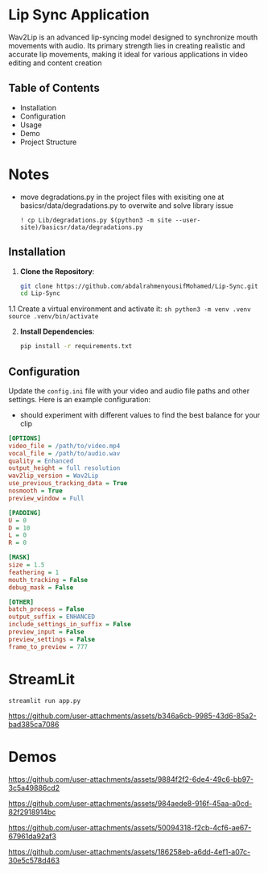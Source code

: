 
# Lip Sync Application


Wav2Lip is an advanced lip-syncing model designed to synchronize mouth movements with audio. Its primary strength lies in creating realistic and accurate lip movements, making it ideal for various applications in video editing and content creation

## Table of Contents

- Installation
- Configuration
- Usage
- Demo
- Project Structure

# Notes
- move degradations.py in the project files with exisiting one at basicsr/data/degradations.py to overwite and solve library issue

  ``` ! cp Lib/degradations.py $(python3 -m site --user-site)/basicsr/data/degradations.py ```

## Installation

1. **Clone the Repository**:
    ```bash
    git clone https://github.com/abdalrahmenyousifMohamed/Lip-Sync.git
    cd Lip-Sync
    ```

1.1 Create a virtual environment and activate it:
    ```sh
    python3 -m venv .venv
    source .venv/bin/activate
    ```
    
2. **Install Dependencies**:
    ```bash
    pip install -r requirements.txt
    ```

## Configuration

Update the `config.ini` file with your video and audio file paths and other settings. Here is an example configuration:

-   should experiment with different values to find the best balance for your clip
```ini
[OPTIONS]
video_file = /path/to/video.mp4
vocal_file = /path/to/audio.wav
quality = Enhanced
output_height = full resolution
wav2lip_version = Wav2Lip
use_previous_tracking_data = True
nosmooth = True
preview_window = Full

[PADDING]
U = 0
D = 10
L = 0
R = 0

[MASK]
size = 1.5
feathering = 1
mouth_tracking = False
debug_mask = False

[OTHER]
batch_process = False
output_suffix = ENHANCED
include_settings_in_suffix = False
preview_input = False
preview_settings = False
frame_to_preview = 777
```

# StreamLit
  ```streamlit run app.py```

  
https://github.com/user-attachments/assets/b346a6cb-9985-43d6-85a2-bad385ca7086

# Demos


https://github.com/user-attachments/assets/9884f2f2-6de4-49c6-bb97-3c5a49886cd2




https://github.com/user-attachments/assets/984aede8-916f-45aa-a0cd-82f2918914bc




https://github.com/user-attachments/assets/50094318-f2cb-4cf6-ae67-67961da92af3


https://github.com/user-attachments/assets/186258eb-a6dd-4ef1-a07c-30e5c578d463

